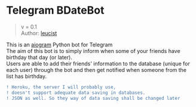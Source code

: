 # Telegram BDateBot
> v = 0.1\
> Author: [leucist](https://github.com/Leucist)

This is an [aiogram](https://docs.aiogram.dev/en/latest/) Python bot for Telegram\
The aim of this bot is to simply inform when some of your friends have birthday that day (or later).\
Users are able to add their friends' information to the database (unique for each user) through the bot and then get notified when someone from the list has birthday.
```diff 
! Heroku, the server I will probably use, 
! doesn't support adequate data saving in databases.
! JSON as well. So they way of data saving shall be changed later
```